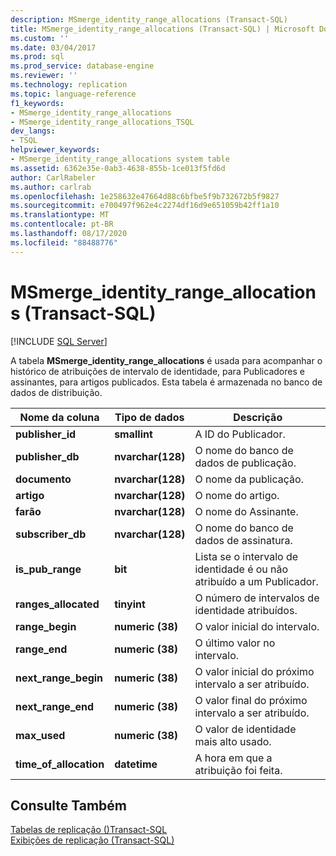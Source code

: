 ```yaml
---
description: MSmerge_identity_range_allocations (Transact-SQL)
title: MSmerge_identity_range_allocations (Transact-SQL) | Microsoft Docs
ms.custom: ''
ms.date: 03/04/2017
ms.prod: sql
ms.prod_service: database-engine
ms.reviewer: ''
ms.technology: replication
ms.topic: language-reference
f1_keywords:
- MSmerge_identity_range_allocations
- MSmerge_identity_range_allocations_TSQL
dev_langs:
- TSQL
helpviewer_keywords:
- MSmerge_identity_range_allocations system table
ms.assetid: 6362e35e-0ab3-4638-855b-1ce013f5fd6d
author: CarlRabeler
ms.author: carlrab
ms.openlocfilehash: 1e258632e47664d88c6bfbe5f9b732672b5f9827
ms.sourcegitcommit: e700497f962e4c2274df16d9e651059b42ff1a10
ms.translationtype: MT
ms.contentlocale: pt-BR
ms.lasthandoff: 08/17/2020
ms.locfileid: "88488776"
---
```

# <a name="msmerge_identity_range_allocations-transact-sql"></a>MSmerge_identity_range_allocations (Transact-SQL)
[!INCLUDE [SQL Server](../../includes/applies-to-version/sqlserver.md)]

  A tabela **MSmerge_identity_range_allocations** é usada para acompanhar o histórico de atribuições de intervalo de identidade, para Publicadores e assinantes, para artigos publicados. Esta tabela é armazenada no banco de dados de distribuição.  
  
|Nome da coluna|Tipo de dados|Descrição|  
|-----------------|---------------|-----------------|  
|**publisher_id**|**smallint**|A ID do Publicador.|  
|**publisher_db**|**nvarchar(128)**|O nome do banco de dados de publicação.|  
|**documento**|**nvarchar(128)**|O nome da publicação.|  
|**artigo**|**nvarchar(128)**|O nome do artigo.|  
|**farão**|**nvarchar(128)**|O nome do Assinante.|  
|**subscriber_db**|**nvarchar(128)**|O nome do banco de dados de assinatura.|  
|**is_pub_range**|**bit**|Lista se o intervalo de identidade é ou não atribuído a um Publicador.|  
|**ranges_allocated**|**tinyint**|O número de intervalos de identidade atribuídos.|  
|**range_begin**|**numeric (38)**|O valor inicial do intervalo.|  
|**range_end**|**numeric (38)**|O último valor no intervalo.|  
|**next_range_begin**|**numeric (38)**|O valor inicial do próximo intervalo a ser atribuído.|  
|**next_range_end**|**numeric (38)**|O valor final do próximo intervalo a ser atribuído.|  
|**max_used**|**numeric (38)**|O valor de identidade mais alto usado.|  
|**time_of_allocation**|**datetime**|A hora em que a atribuição foi feita.|  
  
## <a name="see-also"></a>Consulte Também  
 [Tabelas de replicação &#40;&#41;Transact-SQL ](../../relational-databases/system-tables/replication-tables-transact-sql.md)   
 [Exibições de replicação &#40;Transact-SQL&#41;](../../relational-databases/system-views/replication-views-transact-sql.md)  
  
  
